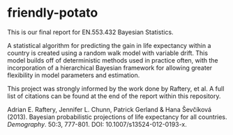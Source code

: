 # friendly-potato
This is our final report for EN.553.432 Bayesian Statistics.

A statistical algorithm for predicting the gain in life expectancy within a country is created using a random walk model with variable drift. This model builds off of deterministic methods used in practice often, with the incorporation of a hierarchical Bayesian framework for allowing greater flexibility in model parameters and estimation.

This project was strongly informed by the work done by Raftery, et al. A full list of citations can be found at the end of the report within this repository.

Adrian E. Raftery, Jennifer L. Chunn, Patrick Gerland \& Hana Ševčíková (2013). Bayesian probabilistic projections of life expectancy for all countries. *Demography*. 50:3, 777-801. DOI: 10.1007/s13524-012-0193-x.
